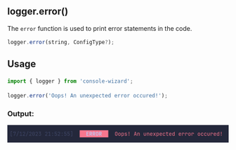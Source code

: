 ## logger.error()

The `error` function is used to print error statements in the code.

```js
logger.error(string, ConfigType?);
```

## Usage

```js
import { logger } from 'console-wizard';

logger.error('Oops! An unexpected error occured!');
```

### Output:

![error output](../../img/error.png)
